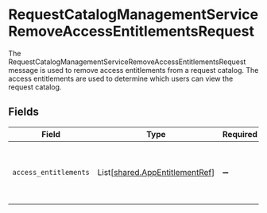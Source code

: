 # RequestCatalogManagementServiceRemoveAccessEntitlementsRequest

The RequestCatalogManagementServiceRemoveAccessEntitlementsRequest message is used to remove access entitlements from a request catalog.
 The access entitlements are used to determine which users can view the request catalog.


## Fields

| Field                                                                      | Type                                                                       | Required                                                                   | Description                                                                |
| -------------------------------------------------------------------------- | -------------------------------------------------------------------------- | -------------------------------------------------------------------------- | -------------------------------------------------------------------------- |
| `access_entitlements`                                                      | List[[shared.AppEntitlementRef](../../models/shared/appentitlementref.md)] | :heavy_minus_sign:                                                         | The list of access entitlements to remove from the catalog.                |